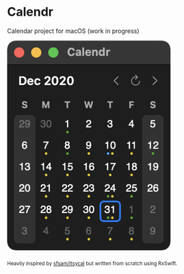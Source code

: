 # Calendr
Calendar project for macOS (work in progress)

![alt text](screenshots/calendar.png "Calendar")

<sub>Heavily inspired by [sfsam/Itsycal](https://github.com/sfsam/Itsycal) but written from scratch using RxSwift.</sub>
